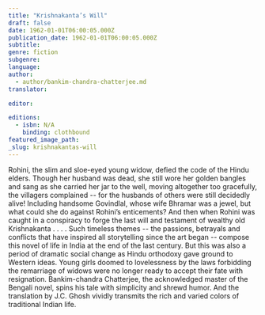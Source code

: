 ```yaml
---
title: "Krishnakanta’s Will"
draft: false
date: 1962-01-01T06:00:05.000Z
publication_date: 1962-01-01T06:00:05.000Z
subtitle:
genre: fiction
subgenre:
language:
author:
  - author/bankim-chandra-chatterjee.md
translator:

editor:

editions:
  - isbn: N/A
    binding: clothbound
featured_image_path:
_slug: krishnakantas-will
---
```


Rohini, the slim and sloe-eyed young widow, defied the code of the Hindu elders. Though her husband was dead, she still wore her golden bangles and sang as she carried her jar to the well, moving altogether too gracefully, the villagers complained -- for the husbands of others were still decidedly alive! Including handsome Govindlal, whose wife Bhramar was a jewel, but what could she do against Rohini’s enticements? And then when Rohini was caught in a conspiracy to forge the last will and testament of wealthy old Krishnakanta . . . . Such timeless themes -- the passions, betrayals and conflicts that have inspired all storytelling since the art began -- compose this novel of life in India at the end of the last century. But this was also a period of dramatic social change as Hindu orthodoxy gave ground to Western ideas. Young girls doomed to lovelessness by the laws forbidding the remarriage of widows were no longer ready to accept their fate with resignation. Bankim-chandra Chatterjee, the acknowledged master of the Bengali novel, spins his tale with simplicity and shrewd humor. And the translation by J.C. Ghosh vividly transmits the rich and varied colors of traditional Indian life.


